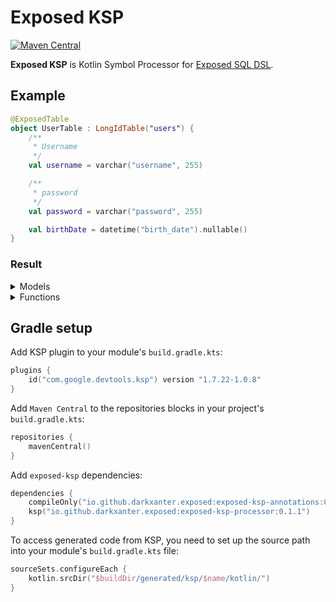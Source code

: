 # Exposed KSP
[![Maven Central](https://img.shields.io/maven-central/v/io.github.darkxanter.exposed/exposed-ksp-annotations)](https://search.maven.org/artifact/io.github.darkxanter.exposed/exposed-ksp-annotations)

**Exposed KSP** is Kotlin Symbol Processor for [Exposed SQL DSL](https://github.com/JetBrains/Exposed/wiki/DSL).


## Example

```kotlin
@ExposedTable
object UserTable : LongIdTable("users") {
    /**
     * Username
     */
    val username = varchar("username", 255)

    /**
     * password
     */
    val password = varchar("password", 255)

    val birthDate = datetime("birth_date").nullable()
}
```
### Result

<details>
<summary>Models</summary>

```kotlin
public interface UserTableCreate {
    /**
     * Username
     */
    public val username: String

    /**
     * password
     */
    public val password: String

    public val birthDate: LocalDateTime?
}

public data class UserTableCreateDto(
    /**
     * Username
     */
    public override val username: String,
    /**
     * password
     */
    public override val password: String,
    public override val birthDate: LocalDateTime? = null,
) : UserTableCreate

public interface UserTableFull : UserTableCreate {
    public val id: Long
}

public data class UserTableFullDto(
    public override val id: Long,
    /**
     * Username
     */
    public override val username: String,
    /**
     * password
     */
    public override val password: String,
    public override val birthDate: LocalDateTime? = null,
) : UserTableFull
```
</details>

<details>
<summary>Functions</summary>

```kotlin
public fun UserTable.insertDto(dto: UserTableCreate): Unit {
    UserTable.insert {
        it.fromDto(dto)
    }
}

public fun UserTable.updateDto(id: Long, dto: UserTableCreate): Unit {
    UserTable.update({ UserTable.id.eq(id) }) {
        it.fromDto(dto)
    }
}

public fun UserTable.insertDto(
    username: String,
    password: String,
    birthDate: LocalDateTime? = null,
): Unit {
    UserTable.insert {
        it.fromDto(
            username = username,
            password = password,
            birthDate = birthDate,
        )
    }
}

public fun UserTable.updateDto(
    id: Long,
    username: String,
    password: String,
    birthDate: LocalDateTime? = null,
): Unit {
    UserTable.update({ UserTable.id.eq(id) }) {
        it.fromDto(
            username = username,
            password = password,
            birthDate = birthDate,
        )
    }
}

public fun UpdateBuilder<Any>.fromDto(dto: UserTableCreate): Unit {
    this[UserTable.username] = dto.username
    this[UserTable.password] = dto.password
    this[UserTable.birthDate] = dto.birthDate
}

public fun UpdateBuilder<Any>.fromDto(
    username: String,
    password: String,
    birthDate: LocalDateTime? = null,
): Unit {
    this[UserTable.username] = username
    this[UserTable.password] = password
    this[UserTable.birthDate] = birthDate
}
```
</details>

## Gradle setup

Add KSP plugin to your module's `build.gradle.kts`:
```kotlin
plugins {
    id("com.google.devtools.ksp") version "1.7.22-1.0.8"
}
```
Add `Maven Central` to the repositories blocks in your project's `build.gradle.kts`:
```kotlin
repositories {
    mavenCentral()
}
```
Add `exposed-ksp` dependencies:
```kotlin
dependencies {
    compileOnly("io.github.darkxanter.exposed:exposed-ksp-annotations:0.1.1")
    ksp("io.github.darkxanter.exposed:exposed-ksp-processor:0.1.1")
}
```
To access generated code from KSP, you need to set up the source path into your module's `build.gradle.kts` file:
```kotlin
sourceSets.configureEach {
    kotlin.srcDir("$buildDir/generated/ksp/$name/kotlin/")
}
```
